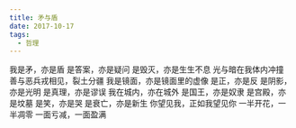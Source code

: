 ```yaml
---
title: 矛与盾
date: 2017-10-17
tags:
  - 哲理
---
```


我是矛，亦是盾
是答案，亦是疑问<!--more-->
是毁灭，亦是生生不息
光与暗在我体内冲撞
善与恶兵戎相见，裂土分疆
我是镜面，亦是镜面里的虚像
是正，亦是反
是阴影，亦是光明
是真理，亦是谬误
我在城内，亦在城外
是国王，亦是奴隶
是宫殿，亦是坟墓
是笑，亦是哭
是衰亡，亦是新生
你望见我，正如我望见你
一半开花，一半凋零
一面亏减，一面盈满